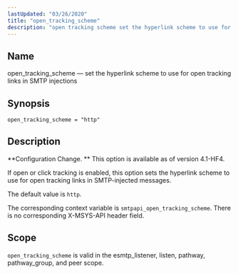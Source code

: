```yaml
---
lastUpdated: "03/26/2020"
title: "open_tracking_scheme"
description: "open tracking scheme set the hyperlink scheme to use for open tracking links in SMTP injections open tracking scheme http Configuration Change This option is available as of version 4 1 HF 4 If open or click tracking is enabled this option sets the hyperlink scheme to use for open..."
---
```


<a name="config.open_tracking_scheme"></a> 
## Name

open_tracking_scheme — set the hyperlink scheme to use for open tracking links in SMTP injections

## Synopsis

`open_tracking_scheme = "http"`

<a name="idp25614688"></a> 
## Description

**Configuration Change. ** This option is available as of version 4.1-HF4.

If open or click tracking is enabled, this option sets the hyperlink scheme to use for open tracking links in SMTP-injected messages.

The default value is `http`.

The corresponding context variable is `smtpapi_open_tracking_scheme`. There is no corresponding X-MSYS-API header field.

<a name="idp25620192"></a> 
## Scope

`open_tracking_scheme` is valid in the esmtp_listener, listen, pathway, pathway_group, and peer scope.